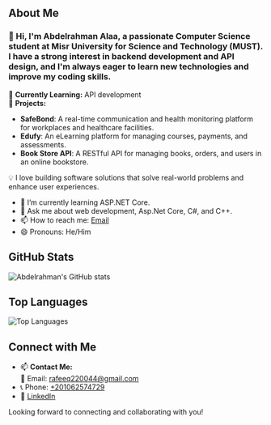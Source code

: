 ## About Me  
### 👋 Hi, I'm **Abdelrahman Alaa**, a passionate **Computer Science** student at **Misr University for Science and Technology (MUST)**. I have a strong interest in **backend development** and **API design**, and I'm always eager to learn new technologies and improve my coding skills.  

🔹 **Currently Learning:** API development  
🔹 **Projects:**  
   - **SafeBond**: A real-time communication and health monitoring platform for workplaces and healthcare facilities.  
   - **Edufy**: An eLearning platform for managing courses, payments, and assessments.  
   - **Book Store API**: A RESTful API for managing books, orders, and users in an online bookstore.  

💡 I love building software solutions that solve real-world problems and enhance user experiences.

- 🌱 I’m currently learning ASP.NET Core.
- 💬 Ask me about web development, Asp.Net Core, C#, and C++.
- 📫 How to reach me: [Email](rafeeq220044@gmail.com)
- 😄 Pronouns: He/Him
## GitHub Stats

![Abdelrahman's GitHub stats](https://github-readme-stats.vercel.app/api?username=Abdelrahman984&show_icons=true&theme=radical)

## Top Languages

![Top Languages](https://github-readme-stats.vercel.app/api/top-langs/?username=Abdelrahman984&layout=compact&theme=radical)

## Connect with Me
- 📫 **Contact Me:**  
📧 Email: [rafeeq220044@gmail.com](mailto:rafeeq220044@gmail.com)  
- 📞 Phone: [+201062574729](tel:+201062574729)   
- 💼 [LinkedIn](https://www.linkedin.com/in/abdelrahman-alaa-854ab4275/)

Looking forward to connecting and collaborating with you!

